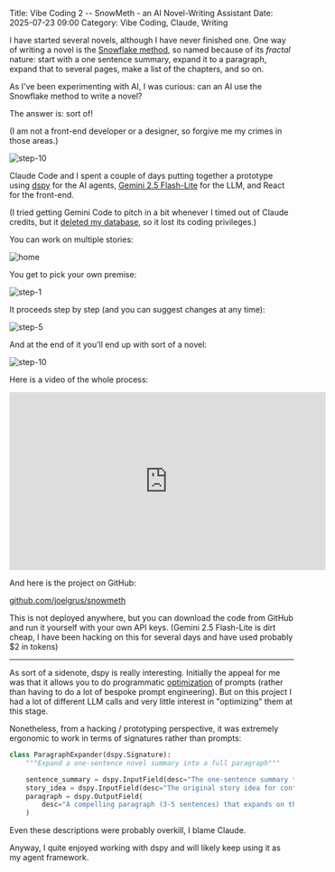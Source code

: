 Title: Vibe Coding 2 -- SnowMeth - an AI Novel-Writing Assistant
Date: 2025-07-23 09:00
Category: Vibe Coding, Claude, Writing

I have started several novels, although I have never finished one.
One way of writing a novel is the 
[Snowflake method](https://www.advancedfictionwriting.com/articles/snowflake-method/),
so named because of its *fractal* nature: 
start with a one sentence summary,
expand it to a paragraph,
expand that to several pages,
make a list of the chapters, and so on.

As I've been experimenting with AI, I was curious: can an AI use the Snowflake method to write a novel?

The answer is: sort of!

(I am not a front-end developer or a designer, so forgive me my crimes in those areas.)

![step-10]({static}images/snowmeth-step-10.png)

Claude Code and I spent a couple of days putting together a prototype
using 
[dspy](https://dspy.ai/) for the AI agents,
[Gemini 2.5 Flash-Lite](https://developers.googleblog.com/en/gemini-25-flash-lite-is-now-stable-and-generally-available/) for the LLM,
and React for the front-end.

(I tried getting Gemini Code to pitch in a bit whenever I timed out of Claude credits, but it [deleted my database](https://x.com/joelgrus/status/1947812286959390805), so it lost its coding privileges.)

You can work on multiple stories:

![home]({static}images/snowmeth-home.png)


You get to pick your own premise:

![step-1]({static}images/snowmeth-step-1.png)

It proceeds step by step (and you can suggest changes at any time):

![step-5]({static}images/snowmeth-step-5.png)

And at the end of it you'll end up with sort of a novel:

![step-10]({static}images/snowmeth-step-10.png)

Here is a video of the whole process:

<iframe width="560" height="315" src="https://www.youtube.com/embed/oMsm57Egpno?si=aPH_56ruk0ksxrhQ" title="YouTube video player" frameborder="0" allow="accelerometer; autoplay; clipboard-write; encrypted-media; gyroscope; picture-in-picture; web-share" referrerpolicy="strict-origin-when-cross-origin" allowfullscreen></iframe>

And here is the project on GitHub:

[github.com/joelgrus/snowmeth](https://github.com/joelgrus/snowmeth)

This is not deployed anywhere, but you can download the code from GitHub and run it yourself with your own API keys. (Gemini 2.5 Flash-Lite is dirt cheap, I have been hacking on this for several days and have used probably $2 in tokens)

-----


As sort of a sidenote, dspy is really interesting.
Initially the appeal for me was that it allows you to do 
programmatic [optimization](https://dspy.ai/learn/optimization/overview/) of prompts (rather than having to do a lot of bespoke prompt engineering). 
But on this project I had a lot of different LLM calls and very little
interest in "optimizing" them at this stage. 

Nonetheless, from a hacking / prototyping perspective, it
was extremely ergonomic to work in terms of signatures rather than prompts:

```python
class ParagraphExpander(dspy.Signature):
    """Expand a one-sentence novel summary into a full paragraph"""

    sentence_summary = dspy.InputField(desc="The one-sentence summary to expand")
    story_idea = dspy.InputField(desc="The original story idea for context")
    paragraph = dspy.OutputField(
        desc="A compelling paragraph (3-5 sentences) that expands on the summary with more detail about the setup, conflict, and stakes"
    )
```

Even these descriptions were probably overkill, I blame Claude.

Anyway, I quite enjoyed working with dspy and will 
likely keep using it as my agent framework.